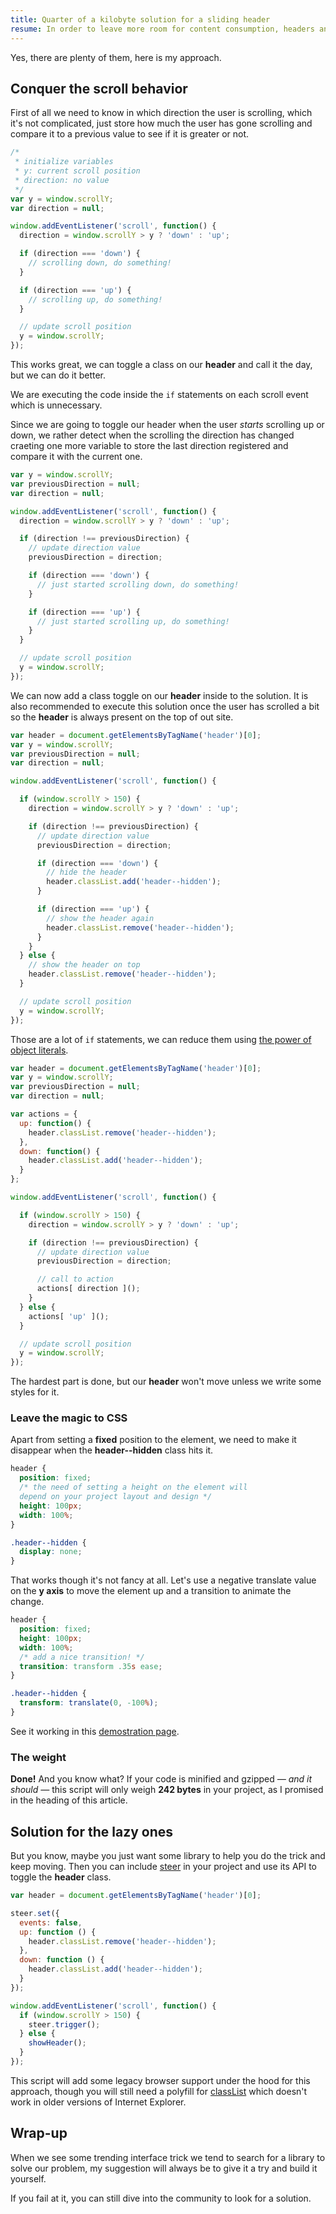 ```yaml
---
title: Quarter of a kilobyte solution for a sliding header
resume: In order to leave more room for content consumption, headers and navigation bars that hide when scrolling down and slide back when scrolling up became a common usability feature. Is there a zero dependencies light weight solution?
---
```


Yes, there are plenty of them, here is my approach.


## Conquer the scroll behavior

First of all we need to know in which direction the user is scrolling, which it's not complicated, just store how much the user has gone scrolling and compare it to a previous value to see if it is greater or not.

```js
/*
 * initialize variables
 * y: current scroll position
 * direction: no value
 */
var y = window.scrollY;
var direction = null;

window.addEventListener('scroll', function() {
  direction = window.scrollY > y ? 'down' : 'up';

  if (direction === 'down') {
    // scrolling down, do something!
  }

  if (direction === 'up') {
    // scrolling up, do something!
  }

  // update scroll position
  y = window.scrollY;
});
```

This works great, we can toggle a class on our **header** and call it the day, but we can do it better.

We are executing the code inside the `if` statements on each scroll event which is unnecessary.

Since we are going to toggle our header when the user *starts* scrolling up or down, we rather detect when the scrolling the direction has changed craeting one more variable to store the last direction registered and compare it with the current one.

```js
var y = window.scrollY;
var previousDirection = null;
var direction = null;

window.addEventListener('scroll', function() {
  direction = window.scrollY > y ? 'down' : 'up';

  if (direction !== previousDirection) {
    // update direction value
    previousDirection = direction;

    if (direction === 'down') {
      // just started scrolling down, do something!
    }

    if (direction === 'up') {
      // just started scrolling up, do something!
    }
  }

  // update scroll position
  y = window.scrollY;
});
```

We can now add a class toggle on our **header** inside to the solution. It is also recommended to execute this solution once the user has scrolled a bit so the **header** is always present on the top of out site.

```js
var header = document.getElementsByTagName('header')[0];
var y = window.scrollY;
var previousDirection = null;
var direction = null;

window.addEventListener('scroll', function() {

  if (window.scrollY > 150) {
    direction = window.scrollY > y ? 'down' : 'up';

    if (direction !== previousDirection) {
      // update direction value
      previousDirection = direction;

      if (direction === 'down') {
        // hide the header
        header.classList.add('header--hidden');
      }

      if (direction === 'up') {
        // show the header again
        header.classList.remove('header--hidden');
      }
    }
  } else {
    // show the header on top
    header.classList.remove('header--hidden');
  }

  // update scroll position
  y = window.scrollY;
});
```

Those are a lot of `if` statements, we can reduce them using [the power of object literals](/2014/10/the-power-of-using-object-literals).

```js
var header = document.getElementsByTagName('header')[0];
var y = window.scrollY;
var previousDirection = null;
var direction = null;

var actions = {
  up: function() {
    header.classList.remove('header--hidden');
  },
  down: function() {
    header.classList.add('header--hidden');
  }
};

window.addEventListener('scroll', function() {

  if (window.scrollY > 150) {
    direction = window.scrollY > y ? 'down' : 'up';

    if (direction !== previousDirection) {
      // update direction value
      previousDirection = direction;

      // call to action
      actions[ direction ]();
    }
  } else {
    actions[ 'up' ]();
  }

  // update scroll position
  y = window.scrollY;
});
```

The hardest part is done, but our **header** won't move unless we write some styles for it.


### Leave the magic to CSS

Apart from setting a **fixed** position to the element, we need to make it disappear when the **header--hidden** class hits it.

```css
header {
  position: fixed;
  /* the need of setting a height on the element will
  depend on your project layout and design */
  height: 100px;
  width: 100%;
}

.header--hidden {
  display: none;
}
```

That works though it's not fancy at all. Let's use a negative translate value on the **y axis** to move the element up and a transition to animate the change.

```css
header {
  position: fixed;
  height: 100px;
  width: 100%;
  /* add a nice transition! */
  transition: transform .35s ease;
}

.header--hidden {
  transform: translate(0, -100%);
}
```

See it working in this [demostration page](https://jeremenichelli.github.io/sticky).


### The weight

**Done!** And you know what? If your code is minified and gzipped *&mdash; and it should &mdash;* this script will only weigh **242 bytes** in your project, as I promised in the heading of this article.


## Solution for the lazy ones

But you know, maybe you just want some library to help you do the trick and keep moving. Then you can include [steer](https://jeremenichelli.github.io/steer) in your project and use its API to toggle the **header** class.

```js
var header = document.getElementsByTagName('header')[0];

steer.set({
  events: false,
  up: function () {
    header.classList.remove('header--hidden');
  },
  down: function () {
    header.classList.add('header--hidden');
  }
});

window.addEventListener('scroll', function() {
  if (window.scrollY > 150) {
    steer.trigger();
  } else {
    showHeader();
  }
});
```

This script will add some legacy browser support under the hood for this approach, though you will still need a polyfill for [classList](https://github.com/eligrey/classList.js) which doesn't work in older versions of Internet Explorer.


## Wrap-up

When we see some trending interface trick we tend to search for a library to solve our problem, my suggestion will always be to give it a try and build it yourself.

If you fail at it, you can still dive into the community to look for a solution.
